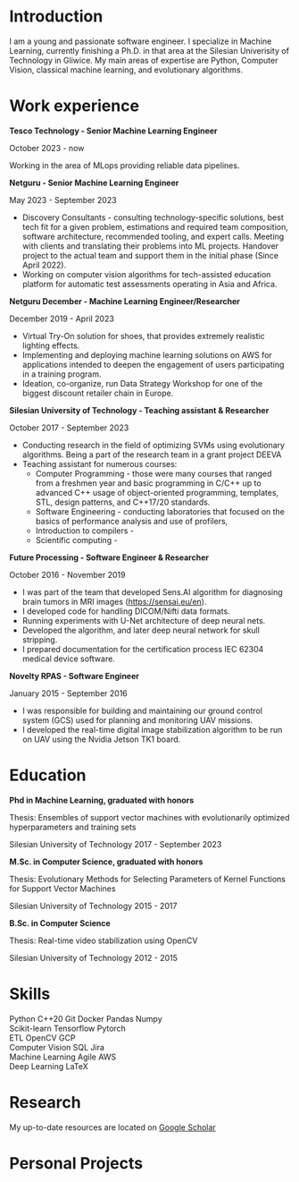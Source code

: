 # Introduction

I am a young and passionate software engineer. I specialize in Machine Learning, currently finishing a Ph.D. in that area at the Silesian Univerisity of Technology in Gliwice. My main areas of expertise are Python, Computer Vision, classical machine learning, and evolutionary algorithms.

# Work experience

**Tesco Technology - Senior Machine Learning Engineer**

October 2023 - now

Working in the area of MLops providing reliable data pipelines.

**Netguru - Senior Machine Learning Engineer**

May 2023 - September 2023

- Discovery Consultants - consulting technology-specific solutions, best tech fit for a
given problem, estimations and required team composition, software architecture,
recommended tooling, and expert calls. Meeting with clients and translating their
problems into ML projects. Handover project to the actual team and support them
in the initial phase (Since April 2022).
- Working on computer vision algorithms for tech-assisted education platform for
automatic test assessments operating in Asia and Africa.


**Netguru December - Machine Learning Engineer/Researcher**

December 2019 - April 2023

- Virtual Try-On solution for shoes, that provides extremely realistic lighting effects.
- Implementing and deploying machine learning solutions on AWS for applications
intended to deepen the engagement of users participating in a training program.
- Ideation, co-organize, run Data Strategy Workshop for one of the biggest discount
retailer chain in Europe.


**Silesian University of Technology - Teaching assistant & Researcher**

October 2017 - September 2023

- Conducting research in the field of optimizing SVMs using evolutionary
algorithms. Being a part of the research team in a grant project DEEVA
- Teaching assistant for numerous courses:
  -  Computer Programming - those were many courses that ranged from a freshmen year and basic programming in C/C++ up to advanced C++ usage of object-oriented programming, templates, STL, design patterns, and C++17/20 standards.
  -  Software Engineering - conducting laboratories that focused on the basics of performance analysis and use of profilers,
  -  Introduction to compilers - 
  -  Scientific computing - 


**Future Processing - Software Engineer & Researcher**

October 2016 - November 2019

- I was part of the team that developed Sens.AI algorithm for diagnosing brain
tumors in MRI images (https://sensai.eu/en).
- I developed code for handling DICOM/Nifti data formats.
- Running experiments with U-Net architecture of deep neural nets.
- Developed the algorithm, and later deep neural network for skull stripping.
- I prepared documentation for the certification process IEC 62304 medical device
software.


**Novelty RPAS - Software Engineer**

January 2015 - September 2016

- I was responsible for building and maintaining our ground control system (GCS)
used for planning and monitoring UAV missions.
- I developed the real-time digital image stabilization algorithm to be run on UAV
using the Nvidia Jetson TK1 board.



# Education 


**Phd in Machine Learning, graduated with honors**

Thesis: Ensembles of support vector machines with evolutionarily optimized
hyperparameters and training sets

Silesian University of Technology 2017 - September 2023

**M.Sc. in Computer Science, graduated with honors**

Thesis: Evolutionary Methods for Selecting Parameters of Kernel
Functions for Support Vector Machines

Silesian University of Technology
2015 - 2017

**B.Sc. in Computer Science**

Thesis: Real-time video stabilization using OpenCV

Silesian University of Technology 2012 - 2015


# Skills

Python  C++20     Git 
Docker  Pandas  Numpy    
Scikit-learn  Tensorflow   Pytorch     
ETL    OpenCV  GCP     
Computer Vision    SQL        Jira     
Machine Learning     Agile         AWS   
Deep Learning        LaTeX           

# Research

My up-to-date resources are located on [Google Scholar](https://scholar.google.com/citations?user=bLteF7cAAAAJ&hl=pl)


# Personal Projects
